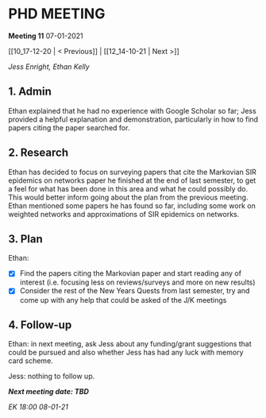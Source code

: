 # PHD MEETING

__Meeting 11__
07-01-2021

[[10_17-12-20 | < Previous]] | [[12_14-10-21 | Next >]]

_Jess Enright,_
_Ethan Kelly_


## 1. Admin

Ethan explained that he had no experience with Google Scholar so far; Jess provided a helpful explanation and demonstration, particularly in how to find papers citing the paper searched for.

## 2. Research

Ethan has decided to focus on surveying papers that cite the Markovian SIR epidemics on networks paper he finished at the end of last semester, to get a feel for what has been done in this area and what he could possibly do. This would better inform going about the plan from the previous meeting. Ethan mentioned some papers he has found so far, including some work on weighted networks and approximations of SIR epidemics on networks.


## 3. Plan
Ethan: 
* [x] Find the papers citing the Markovian paper and start reading any of interest (i.e. focusing less on reviews/surveys and more on new results)
* [x] Consider the rest of the New Years Quests from last semester, try and come up with any help that could be asked of the J/K meetings

## 4. Follow-up

Ethan: in next meeting, ask Jess about any funding/grant suggestions that could be pursued and also whether Jess has had any luck with memory card scheme.

Jess: nothing to follow up.


**_Next meeting date: TBD_**



_EK 18:00 08-01-21_
